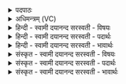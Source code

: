 <details><summary>पदपाठः</summary>

इन्द्रा॑य। त्वा॒। वसु॑मत॒ इति॒ वसु॑ऽमते। रु॒द्रव॑त॒ इति॑ रु॒द्रऽव॑ते। इन्द्रा॑य। त्वा॒। आ॒दि॒त्यव॑त॒ इत्या॑दित्यऽव॑ते। इन्द्रा॑य। त्वा॒। अ॒भि॒मा॒ति॒घ्न इत्य॑भिमाति॒ऽघ्ने। श्ये॒नाय॑। त्वा॒। सो॒म॒भृत॒ इति॑ सोम॒ऽभृते॑। अ॒ग्नये॑। त्वा॒। रा॒य॒स्पो॒ष॒द इति॑ रायस्पोष॒दे। ३२।
</details>

<details><summary>अधिमन्त्रम् (VC)</summary>

- सभापती राजा देवता
- मधुच्छन्दा ऋषिः
- पञ्चचपदा ज्योतिष्मती जगती
- निषादः
</details>

<details><summary>हिन्दी - स्वामी दयानन्द सरस्वती  - विषयः</summary>

जो राज्य व्यवहार सभा के ही आधीन हो तो किसलिये प्रजाजनों को सभापति का स्वीकार करना चाहिये, यह अगले मन्त्र में उपदेश किया है ॥
</details>

<details><summary>हिन्दी - स्वामी दयानन्द सरस्वती  - पदार्थः</summary>

पदार्थान्वयभाषाः -  हे सभापते ! (वसुमते) जिस कर्म में चौबीस वर्ष ब्रह्मचर्य्य सेवन कर अच्छे-अच्छे विद्वान् होते हैं, (रुद्रवते) जिस में चवालीस वर्ष तक ब्रह्मचर्य्य सेवन करते हैं, उस (इन्द्राय) परमैश्वर्य्ययुक्त पुरुष के लिये (त्वा) आप को ग्रहण करते हैं। (आदित्यवते) जिसमें अड़तालीस वर्ष तक ब्रह्मचर्य्य सेवन कर सूर्य्यसदृश परम विद्वान् होते हैं, उस (इन्द्राय) उत्तम गुण पाने के लिये (त्वा) आप के (अभिमातिघ्ने) जिस कर्म में बड़े-बड़े अभिमानी शत्रुजन मारे जायें, उस (इन्द्राय) परमोत्कृष्ट शत्रुविदारक काम के लिये (त्वा) आप (सोमभृते) उत्तम ऐश्वर्य धारण करने हारे (श्येनाय) युद्धादि कामों में श्येनपक्षी के तुल्य लपट-भपट मारनेवाले (त्वा) आप (रायस्पोषदे) धन की दृढ़ता देने के लिये और (अग्नये) विद्युद् आदि पदार्थों के गुण प्रकाश कराने के लिये (त्वा) आपको हम स्वीकार करते हैं ॥३२॥
</details>

<details><summary>हिन्दी - स्वामी दयानन्द सरस्वती  - भावार्थः</summary>

भावार्थभाषाः -  जो इन्द्र, अग्नि, यम, सूर्य, वरुण और धनाढ्य के गुणों से युक्त, विद्वानों का प्रिय, विद्या का प्रचार करनेवाला सबको सुख देवे, उसी को राजा मानना चाहिये ॥३२॥
</details>

<details><summary>संस्कृत - स्वामी दयानन्द सरस्वती  - विषयः</summary>

राज्यव्यवहारः सभाधीन एव तर्हि कस्मै प्रयोजनाय प्रजापुरुषैः सभापतिस्स्वीकार्य्य इत्युपदिश्यते ॥
</details>

<details><summary>संस्कृत - स्वामी दयानन्द सरस्वती  - पदार्थः</summary>

पदार्थान्वयभाषाः -  हे सभापते ! वसुमते वयं रुद्रवत इन्द्राय त्वा आदित्यवत इन्द्राय त्वा अभिमातिघ्न इन्द्राय त्वा सोमभृते श्येनाय त्वा रायस्पोषदेऽग्नये त्वा त्वां वृणुमः ॥३२॥
</details>

<details><summary>संस्कृत - स्वामी दयानन्द सरस्वती  - भावार्थः</summary>

भावार्थभाषाः -  य इन्द्रानिलयमार्काग्निवरुणचन्द्रवित्तेशानां गुणैर्युक्तो विद्वत्प्रियो विद्याप्रचारी सर्वेभ्यः सुखं दद्यात्, स एव सर्वै राजा मन्तव्य इति ॥३२॥
</details>